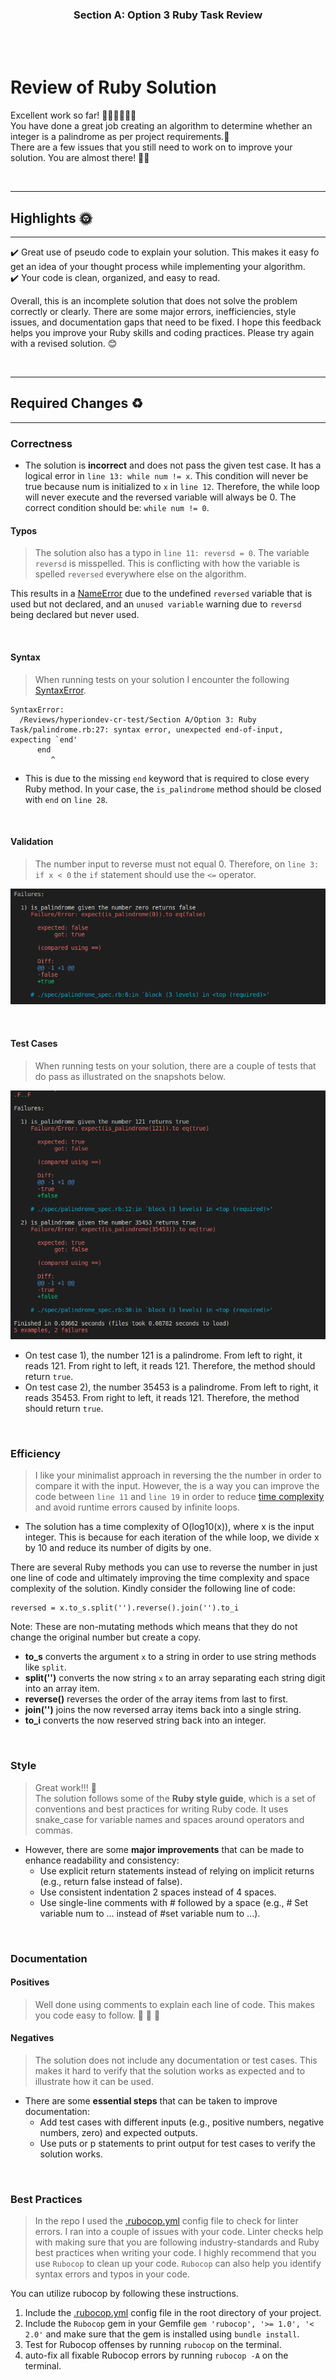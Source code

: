 <div align="center">
  <h3><b>Section A: Option 3 Ruby Task Review</b></h3>
</div>

<br>
<br>

# Review of Ruby Solution

Excellent work so far! 👏🏾👏🏾👏🏾  
You have done a great job creating an algorithm to determine whether an integer is a palindrome as per project requirements.🥳  
There are a few issues that you still need to work on to improve your solution. You are almost there! 💪🏾 

<br>

<hr>

## Highlights 🌞 
<hr>

✔️  Great use of pseudo code to explain your solution. This makes it easy fo get an idea of your thought process while implementing your algorithm.  
✔️  Your code is clean, organized, and easy to read.

Overall, this is an incomplete solution that does not solve the problem correctly or clearly. There are some major errors, inefficiencies, style issues, and documentation gaps that need to be fixed. I hope this feedback helps you improve your Ruby skills and coding practices. Please try again with a revised solution. 😊

<br>

<hr>

## Required Changes ♻️
<hr>

### Correctness

- The solution is **incorrect** and does not pass the given test case. It has a logical error in `line 13: while num != x`. This condition will never be true because num is initialized to `x` in `line 12`. Therefore, the while loop will never execute and the reversed variable will always be 0. The correct condition should be: `while num != 0`.

#### Typos
> The solution also has a typo in `line 11: reversd = 0`. The variable `reversd` is misspelled. This is conflicting with how the variable is spelled `reversed` everywhere else on the algorithm.

This results in a [NameError](https://www.thoughtco.com/nameerror-undefined-local-variable-2907927#:~:text=Why%20You're%20Getting%20This,intended%20to%20enter%20a%20string.) due to the undefined `reversed` variable that is used but not declared, and an `unused variable` warning due to `reversd` being declared but never used.

<br>

#### Syntax
> When running tests on your solution I encounter the following [SyntaxError](https://en.wikipedia.org/wiki/Syntax_error).

```
SyntaxError:
  /Reviews/hyperiondev-cr-test/Section A/Option 3: Ruby Task/palindrome.rb:27: syntax error, unexpected end-of-input, expecting `end'
      end
         ^
```

- This is due to the missing `end` keyword that is required to close every Ruby method. In your case, the `is_palindrome` method should be closed with `end` on `line 28`.

<br>

#### Validation
> The number input to reverse must not equal 0. Therefore, on `line 3: if x < 0` the `if` statement should use the `<=` operator.

![tests](assets/validate_zero_input.png)

<br>

#### Test Cases
> When running tests on your solution, there are a couple of tests that do pass as illustrated on the snapshots below.

![tests](assets/test_cases.png)

- On test case 1), the number 121 is a palindrome. From left to right, it reads 121. From right to left, it reads 121. Therefore, the method should return `true`.
- On test case 2), the number 35453 is a palindrome. From left to right, it reads 35453. From right to left, it reads 121. Therefore, the method should return `true`.

<br>

### Efficiency
> I like your minimalist approach in reversing the the number in order to compare it with the input. However, the is a way you can improve the code between `line 11` and `line 19` in order to reduce [time complexity](https://www.mygreatlearning.com/blog/why-is-time-complexity-essential/#:~:text=Time%20complexity%20is%20defined%20as,of%20code%20in%20an%20algorithm.) and avoid runtime errors caused by infinite loops.

- The solution has a time complexity of O(log10(x)), where x is the input integer. This is because for each iteration of the while loop, we divide x by 10 and reduce its number of digits by one.

There are several Ruby methods you can use to reverse the number in just one line of code and ultimately improving the time complexity and space complexity of the solution. Kindly consider the following line of code:

```
reversed = x.to_s.split('').reverse().join('').to_i
```

Note: These are non-mutating methods which means that they do not change the original number but create a copy.

- **to_s** converts the argument `x` to a string in order to use string methods like `split`.
- **split('')** converts the now string `x` to an array separating each string digit into an array item.
- **reverse()** reverses the order of the array items from last to first.
- **join('')** joins the now reversed array items back into a single string.
- **to_i** converts the now reserved string back into an integer.

<br>

### Style

> Great work!!! 💯  
> The solution follows some of the **Ruby style guide**, which is a set of conventions and best practices for writing Ruby code. It uses snake_case for variable names and spaces around operators and commas.

- However, there are some **major improvements** that can be made to enhance readability and consistency:
  - Use explicit return statements instead of relying on implicit returns (e.g., return false instead of false).
  - Use consistent indentation 2 spaces instead of 4 spaces.
  - Use single-line comments with # followed by a space (e.g., # Set variable num to ... instead of #set variable num to ...).

<br>

### Documentation
#### Positives
> Well done using comments to explain each line of code. This makes you code easy to follow. 💯 🎊 🥳

#### Negatives
> The solution does not include any documentation or test cases. This makes it hard to verify that the solution works as expected and to illustrate how it can be used.

- There are some **essential steps** that can be taken to improve documentation:
  - Add test cases with different inputs (e.g., positive numbers, negative numbers, zero) and expected outputs.
  - Use puts or p statements to print output for test cases to verify the solution works.

<br>

### Best Practices
> In the repo I used the [.rubocop.yml](.rubocop.yml) config file to check for linter errors. I ran into a couple of issues with your code. Linter checks help with making sure that you are following industry-standards and Ruby best practices when writing your code. I highly recommend that you use `Rubocop` to clean up your code. `Rubocop` can also help you identify syntax errors and typos in your code.

You can utilize rubocop by following these instructions.

1. Include the [.rubocop.yml](.rubocop.yml) config file in the root directory of your project.
2. Include the `Rubocop` gem in your Gemfile `gem 'rubocop', '>= 1.0', '< 2.0'` and make sure that the gem is installed using `bundle install`.
3. Test for Rubocop offenses by running `rubocop` on the terminal.
4. auto-fix all fixable Rubocop errors by running `rubocop -A` on the terminal.